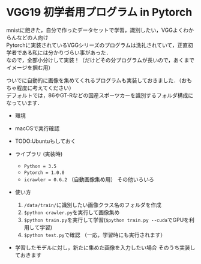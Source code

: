 # VGG19 初学者用プログラム in Pytorch
mnistに飽きた，自分で作ったデータセットで学習，識別したい，VGGよくわからんなどの人向け  
Pytorchに実装されているVGGシリーズのプログラムは洗礼されていて，正直初学者である私には分かりづらい事があった．   
なので，全部小分けして実装！（だけどその分プログラムが長いので，あくまでイメージを掴む用）  

ついでに自動的に画像を集めてくれるプログラムも実装しておきました．（おもちゃ程度に考えてください）  
デフォルトでは，86やGT-Rなどの国産スポーツカーを識別するフォルダ構成になっています．  

* 環境
 * macOSで実行確認
 * TODO:Ubuntuもしておく

* ライプラリ (実装時)
  * `Python = 3.5`
  * `Pytorch = 1.0.0`
  * `icrawler = 0.6.2` （自動画像集め用）
  その他いろいろ

* 使い方
  1. `/data/train/`に識別したい画像クラス名のフォルダを作成
  2. `$python crawler.py`を実行して画像集め
  3. `$python train.py`を実行して学習(`$python train.py --cuda`でGPUを利用して学習)
  4. `$python test.py`で確認 （一応，学習時にも実行されます）

* 学習したモデルに対し，新たに集めた画像を入力したい場合
  そのうち実装しておきます
